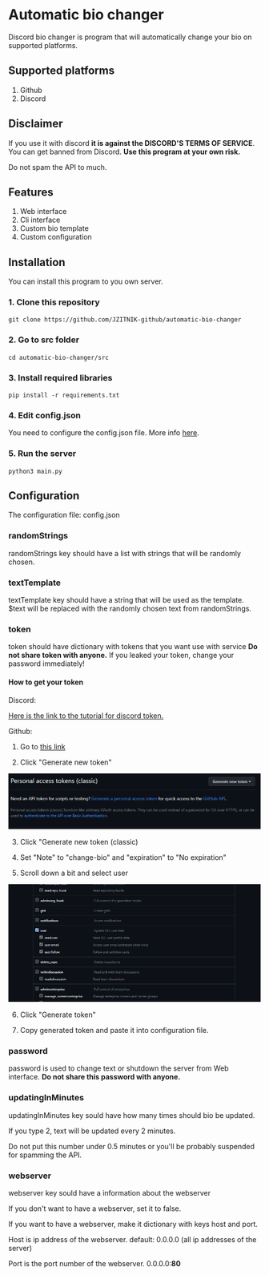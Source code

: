 # Automatic bio changer
Discord bio changer is program that will automatically change your bio on supported platforms.
## Supported platforms
1. Github
2. Discord
## Disclaimer
If you use it with discord **it is against the DISCORD'S TERMS OF SERVICE**.
You can get banned from Discord.
**Use this program at your own risk.**

Do not spam the API to much.

## Features
1. Web interface
2. Cli interface
3. Custom bio template
4. Custom configuration

## Installation
You can install this program to you own server.

### 1. Clone this repository
```
git clone https://github.com/JZITNIK-github/automatic-bio-changer
```

### 2. Go to src folder
```
cd automatic-bio-changer/src
```

### 3. Install required libraries
```
pip install -r requirements.txt
```

### 4. Edit config.json
You need to configure the config.json file. More info [here](#configuration).

### 5. Run the server
```
python3 main.py
```
## Configuration
The configuration file: config.json
### randomStrings
randomStrings key should have a list with strings that will be randomly chosen.
### textTemplate
textTemplate key should have a string that will be used as the template.
\$text will be replaced with the randomly chosen text from randomStrings.
### token
token should have dictionary with tokens that you want use with service
**Do not share token with anyone.**
If you leaked your token, change your password immediately!
#### How to get your token

Discord:

[Here is the link to the tutorial for discord token.](https://www.androidauthority.com/get-discord-token-3149920/)

Github:

1. Go to [this link](https://github.com/settings/tokens)

2. Click "Generate new token"

![Image](/images/token/github/1.png)

3. Click "Generate new token (classic)

4. Set "Note" to "change-bio" and "expiration" to "No expiration"

5. Scroll down a bit and select user

![Image](/images/token/github/2.png)

6. Click "Generate token"

7. Copy generated token and paste it into configuration file.
### password
password is used to change text or shutdown the server from Web interface.
**Do not share this password with anyone.**
### updatingInMinutes
updatingInMinutes key sould have how many times should bio be updated.

If you type 2, text will be updated every 2 minutes.

Do not put this number under 0.5 minutes or you'll be probably suspended for spamming the API.
### webserver
webserver key sould have a information about the webserver

If you don't want to have a webserver, set it to false.

If you want to have a webserver, make it dictionary with keys host and port.

Host is ip address of the webserver. default: 0.0.0.0 (all ip addresses of the server)

Port is the port number of the webserver. 0.0.0.0:**80**
